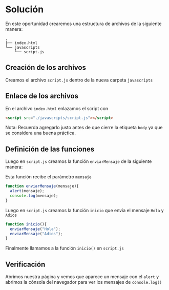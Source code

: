 # Solución

En este oportunidad crearemos una estructura de archivos de la siguiente manera:

```
.
├── index.html
└── javascripts
    └── script.js
```

## Creación de los archivos

Creamos el archivo `script.js` dentro de la nueva carpeta `javascripts`

## Enlace de los archivos

En el archivo `index.html` enlazamos el script con 

```html
<script src="./javascripts/script.js"></script>
```

Nota: Recuerda agregarlo justo antes de que cierre la etiqueta `body` ya que se considera una buena práctica.

## Definición de las funciones

Luego en `script.js` creamos la función `enviarMensaje` de la siguiente manera:

Esta función recibe el parámetro `mensaje`

```javascript
function enviarMensaje(mensaje){
  alert(mensaje);
  console.log(mensaje);
}
```

Luego en `script.js` creamos la función `inicio` que envía el mensaje `Hola` y `Adios`

```javascript
function inicio(){
  enviarMensaje("Hola");
  enviarMensaje("Adios");
}
```

Finalmente llamamos a la función `inicio()` en `script.js`

## Verificación

Abrimos nuestra página y vemos que aparece un mensaje con el `alert` y abrimos la cónsola del navegador para ver los mensajes de `console.log()`


